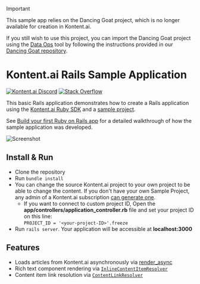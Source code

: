 > [!IMPORTANT]
> This sample app relies on the Dancing Goat project, which is no longer available for creation in Kontent.ai.
>
> If you still wish to use this project, you can import the Dancing Goat project using the [Data Ops](https://github.com/kontent-ai/data-ops) tool by following the instructions provided in our [Dancing Goat repository](https://github.com/kontent-ai-bot/dancing-goat).

# Kontent.ai Rails Sample Application

[![Kontent.ai Discord](https://img.shields.io/discord/821885171984891914?color=%237289DA&label=Kontent%20Discord&logo=discord)](https://discord.gg/SKCxwPtevJ) [![Stack Overflow](https://img.shields.io/badge/Stack%20Overflow-ASK%20NOW-FE7A16.svg?logo=stackoverflow&logoColor=white)](https://stackoverflow.com/tags/kontent-ai)

This basic Rails application demonstrates how to create a Rails application using the [Kontent.ai Ruby SDK](https://github.com/kontent-ai/delivery-sdk-ruby) and a [sample project](https://docs.kontent.ai/tutorials/manage-kontent/projects/manage-projects#a-create-a-sample-project).

See [Build your first Ruby on Rails app](https://docs.kontent.ai/tutorials/develop-apps/get-started/build-your-first-app?tech=ruby) for a detailed walkthrough of how the sample application was developed.

![Screenshot](/screenshot.png)

## Install & Run

- Clone the repository
- Run `bundle install`
- You can change the source Kontent.ai project to your own project to be able to change the content. If you don't have your own Sample Project, any admin of a Kontent.ai subscription [can generate one](https://app.kontent.ai/sample-site-configuration).
  - If you want to connect to custom project ID, Open the **app/controllers/application_controller.rb** file and set your project ID on this line:  
    `PROJECT_ID = '<your-project-ID>'.freeze`
- Run `rails server`. Your application will be accessible at **localhost:3000**

## Features

- Loads articles from Kontent.ai asynchronously via [render_async](https://github.com/renderedtext/render_async)
- Rich text component rendering via [`InlineContentItemResolver`](https://github.com/kontent-ai/delivery-sdk-ruby#resolving-inline-content)
- Content item link resolution via [`ContentLinkResolver`](https://github.com/kontent-ai/delivery-sdk-ruby#resolving-links)
